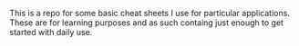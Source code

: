 This is a repo for some basic cheat sheets I use for particular applications. These are for learning purposes and as such containg just enough to get started with daily use.
